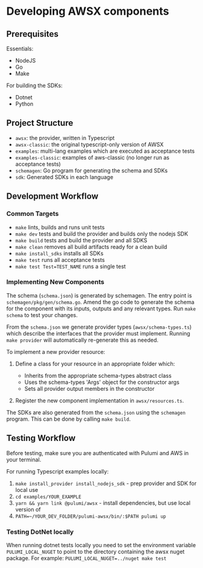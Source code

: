 # Developing AWSX components

## Prerequisites

Essentials:

- NodeJS
- Go
- Make

For building the SDKs:

- Dotnet
- Python

## Project Structure

- `awsx`: the provider, written in Typescript
- `awsx-classic`: the original typescript-only version of AWSX
- `examples`: multi-lang examples which are executed as acceptance tests
- `examples-classic`: examples of aws-classic (no longer run as acceptance tests)
- `schemagen`: Go program for generating the schema and SDKs
- `sdk`: Generated SDKs in each language

## Development Workflow

### Common Targets

- `make` lints, builds and runs unit tests
- `make dev` tests and build the provider and builds only the nodejs SDK
- `make build` tests and build the provider and all SDKS
- `make clean` removes all build artifacts ready for a clean build
- `make install_sdks` installs all SDKs
- `make test` runs all acceptance tests
- `make test Test=TEST_NAME` runs a single test

### Implementing New Components

The schema (`schema.json`) is generated by schemagen. The entry point is `schemagen/pkg/gen/schema.go`. Amend the go code to generate the schema for the component with its inputs, outputs and any relevant types. Run `make schema` to test your changes.

From the `schema.json` we generate provider types (`awsx/schema-types.ts`) which describe the interfaces that the provider must implement. Running `make provider` will automatically re-generate this as needed.

To implement a new provider resource:

1. Define a class for your resource in an appropriate folder which:

    - Inherits from the appropriate schema-types abstract class
    - Uses the schema-types 'Args' object for the constructor args
    - Sets all provider output members in the constructor

2. Register the new component implementation in `awsx/resources.ts`.

The SDKs are also generated from the `schema.json` using the `schemagen` program. This can be done by calling `make build`.

## Testing Workflow

Before testing, make sure you are authenticated with Pulumi and AWS in your terminal.

For running Typescript examples locally:

1. `make install_provider install_nodejs_sdk` - prep provider and SDK for local use
1. `cd examples/YOUR_EXAMPLE`
1. `yarn && yarn link @pulumi/awsx` - install dependencies, but use local version of
1. `PATH=~/YOUR_DEV_FOLDER/pulumi-awsx/bin/:$PATH pulumi up`

### Testing DotNet locally
When running dotnet tests locally you need to set the environment variable `PULUMI_LOCAL_NUGET` to point to the directory containing the awsx nuget package.
For example: `PULUMI_LOCAL_NUGET=../nuget make test`
